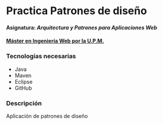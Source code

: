 # Practica Patrones de diseño
#### Asignatura: *Arquitectura y Patrones para Aplicaciones Web*
#### [Máster en Ingeniería Web por la U.P.M.](http://miw.etsisi.upm.es)

### Tecnologías necesarias
* Java
* Maven
* Eclipse
* GitHub

### Descripción
Aplicación de patrones de diseño 


